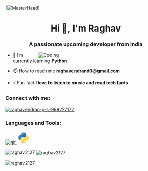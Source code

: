 [![MasterHead](https://repository-images.githubusercontent.com/445896687/4d875542-9196-4952-b603-980505bd4cdf)]
<h1 align="center">Hi 👋, I'm Raghav</h1>
<h3 align="center">A passionate upcoming developer from India</h3>
<img align="right" alt="Coding" width="400" src="https://camo.githubusercontent.com/5ddf73ad3a205111cf8c686f687fc216c2946a75005718c8da5b837ad9de78c9/68747470733a2f2f7468756d62732e6766796361742e636f6d2f4576696c4e657874446576696c666973682d736d616c6c2e676966">

- 🌱 I’m currently learning **Python**

- 📫 How to reach me **raghavendrand0@gmail.com**

- ⚡ Fun fact **I love to listen to music and read tech facts**

<h3 align="left">Connect with me:</h3>
<p align="left">
<a href="https://linkedin.com/in/raghavendran-p-s-999227172" target="blank"><img align="center" src="https://raw.githubusercontent.com/rahuldkjain/github-profile-readme-generator/master/src/images/icons/Social/linked-in-alt.svg" alt="raghavendran-p-s-999227172" height="30" width="40" /></a>
</p>

<h3 align="left">Languages and Tools:</h3>
<p align="left"> <a href="https://git-scm.com/" target="_blank" rel="noreferrer"> <img src="https://www.vectorlogo.zone/logos/git-scm/git-scm-icon.svg" alt="git" width="40" height="40"/> </a> <a href="https://www.python.org" target="_blank" rel="noreferrer"> <img src="https://raw.githubusercontent.com/devicons/devicon/master/icons/python/python-original.svg" alt="python" width="40" height="40"/> </a> </p>

<p><img align="left" src="https://github-readme-stats.vercel.app/api/top-langs?username=raghav2127&show_icons=true&locale=en&layout=compact" alt="raghav2127" /></p>

<p>&nbsp;<img align="center" src="https://github-readme-stats.vercel.app/api?username=raghav2127&show_icons=true&locale=en" alt="raghav2127" /></p>

<p><img align="center" src="https://github-readme-streak-stats.herokuapp.com/?user=raghav2127&" alt="raghav2127" /></p>

